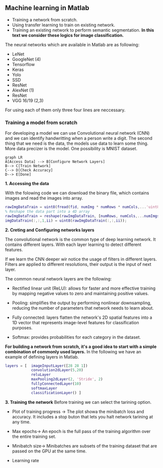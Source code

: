 ## Machine learning in Matlab

 - Training a network from scratch.
 - Using transfer learning to train on existing network.
 - Training an existing network to perform semantic segmentation.
**In this text we consider these logics for image classification.**

The neural networks which are available in Matlab are as following:

 - LeNet
 - GoogleNet (4)
 - Tensorflow
 - Keras 
 - Yolo 
 - SSD 
 - ResNet
 - AlexNet (1)
 - ResNet
 - VGG 16/19 (2,3)


For using each of them only three four lines are neccessary.

### Training a model from scratch

For developing a model we can use Convolutional neural network (CNN) and we can identify handwritting when a person write a digit.
The second thing that we need is the data, the models use data to learn some thing. More data precizer is the model. One possibility is MNIST dataset.

```mermaid
graph LR
A[Access Data] --> B[Configure Network Layers]
B--> C[Train Network]
C--> D[Check Accuracy]
D--> E[Done]
```
**1. Accessing the data**

With the folowing code we can download the binary file, which contains images and read the images into array.

```matlab
rawImgDataTrain = uint8(fread(fid, numImg * numRows * numCols,...'uint8'));
% Reshape the data part into a 4D array
rawImgDataTrain = reshape(rawImgDataTrain, [numRows, numCols,...numImgs]);
imgDataTrain(:,:,1,ii) = uint8(rawImgDataTrain(:,:,ii));
```
**2. Creting and Configuring networks layers**

The convolutional network is the common type of deep learning network. It contains different layers. With each layer learning to detect different features.

If we learn the CNN deeper  wir notice the usage of filters in different layers. Filters are applied to different resolutions, their output is the input of next layer.

The common neural network layers are the following:

 - Rectified linear unit (ReLU): allows for faster and more effective training by mapping negative values to zero and maintaining positive values.

 - Pooling: simplifies the output by performing nonlinear downsampling, reducing the number of parameters that network needs to learn about.

 - Fully connected: layers flatten the network's 2D spatial features into a 1D vector that represents image-level features for classification purposes.

 - Softmax: provides probabilities for each category in the dataset.
 
 **For building a network from scratch, it's a good idea to start with a simple combination of commonly used layers.** In the following we have an example of defining layers in Matlab.

```matlab
layers = [  imageInputLayer([28 28 1])
			convolution2dLayer(5,20)
			reluLayer
			maxPooling2dLayer(2, 'Stride', 2)
			fullyConnectedLayer(10)
			softmaxLayer
			classificationLayer() ]
```

**3. Training the network**
Before training we can select the tarining option.

- Plot of training progress -> The plot showa the minibatch loss and accuracy. It includes a stop buton that lets you halt network tarining at any time.

- Max epochs-> An epoch is the full pass of the training algorithm over the entire training set.

- Minibatch size-> Minibatches are subsets of the training dataset that are passed on the GPU at the same time.

- Learning rate


<!--stackedit_data:
eyJoaXN0b3J5IjpbLTQ1MTM0ODA2OCwtMTU5NTg0NzY1MiwxNj
AxNzc5NjUxLC0yMDE4NjA4NDY3LDExODAxMzk1ODMsLTIxMjA4
MTUxNzksLTE2MTU0ODkzODQsMTM0MzgwNTM5MiwtMjIwMDk4MD
c0LC0xNTMyNDY3MTg5LC0xMTE4NzA1NjA3LC00NjMyODY3OCwt
NDYzMjg2NzgsLTIxNTk5NTUzNCwtMTM0OTg0NTIyNiwxODU0OT
AyOSwxOTAxOTkwNzUzXX0=
-->